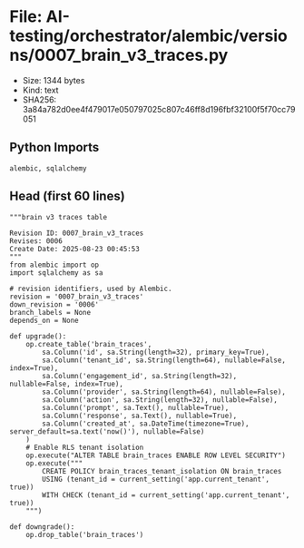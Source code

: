 # File: AI-testing/orchestrator/alembic/versions/0007_brain_v3_traces.py

- Size: 1344 bytes
- Kind: text
- SHA256: 3a84a782d0ee4f479017e050797025c807c46ff8d196fbf32100f5f70cc79051

## Python Imports

```
alembic, sqlalchemy
```

## Head (first 60 lines)

```
"""brain v3 traces table

Revision ID: 0007_brain_v3_traces
Revises: 0006
Create Date: 2025-08-23 00:45:53
"""
from alembic import op
import sqlalchemy as sa

# revision identifiers, used by Alembic.
revision = '0007_brain_v3_traces'
down_revision = '0006'
branch_labels = None
depends_on = None

def upgrade():
    op.create_table('brain_traces',
        sa.Column('id', sa.String(length=32), primary_key=True),
        sa.Column('tenant_id', sa.String(length=64), nullable=False, index=True),
        sa.Column('engagement_id', sa.String(length=32), nullable=False, index=True),
        sa.Column('provider', sa.String(length=64), nullable=False),
        sa.Column('action', sa.String(length=32), nullable=False),
        sa.Column('prompt', sa.Text(), nullable=True),
        sa.Column('response', sa.Text(), nullable=True),
        sa.Column('created_at', sa.DateTime(timezone=True), server_default=sa.text('now()'), nullable=False)
    )
    # Enable RLS tenant isolation
    op.execute("ALTER TABLE brain_traces ENABLE ROW LEVEL SECURITY")
    op.execute("""
        CREATE POLICY brain_traces_tenant_isolation ON brain_traces
        USING (tenant_id = current_setting('app.current_tenant', true))
        WITH CHECK (tenant_id = current_setting('app.current_tenant', true))
    """)

def downgrade():
    op.drop_table('brain_traces')
```

